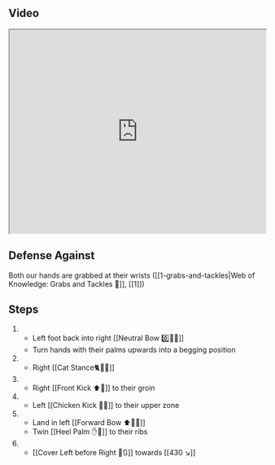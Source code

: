 ## Video

<iframe src="https://www.youtube.com/embed/3Are4eApYS4?start=531" width="100%" height="400"></iframe>

## Defense Against

Both our hands are grabbed at their wrists ([[1-grabs-and-tackles|Web of Knowledge: Grabs and Tackles 🤝]], [[1]])

## Steps

1. - Left foot back into right [[Neutral Bow 0️⃣🧍‍♂️]]
   - Turn hands with their palms upwards into a begging position
2. - Right [[Cat Stance🐈🧍‍♂️]]
3. - Right [[Front Kick ⬆️🦵]] to their groin
4. - Left [[Chicken Kick 🐔🦵]] to their upper zone
5. - Land in left [[Forward Bow ⬆️🧍‍♂️]]
   - Twin [[Heel Palm ✋🌴]] to their ribs
6. - [[Cover Left before Right 🦶🔃]] towards [[430 ↘️]]
